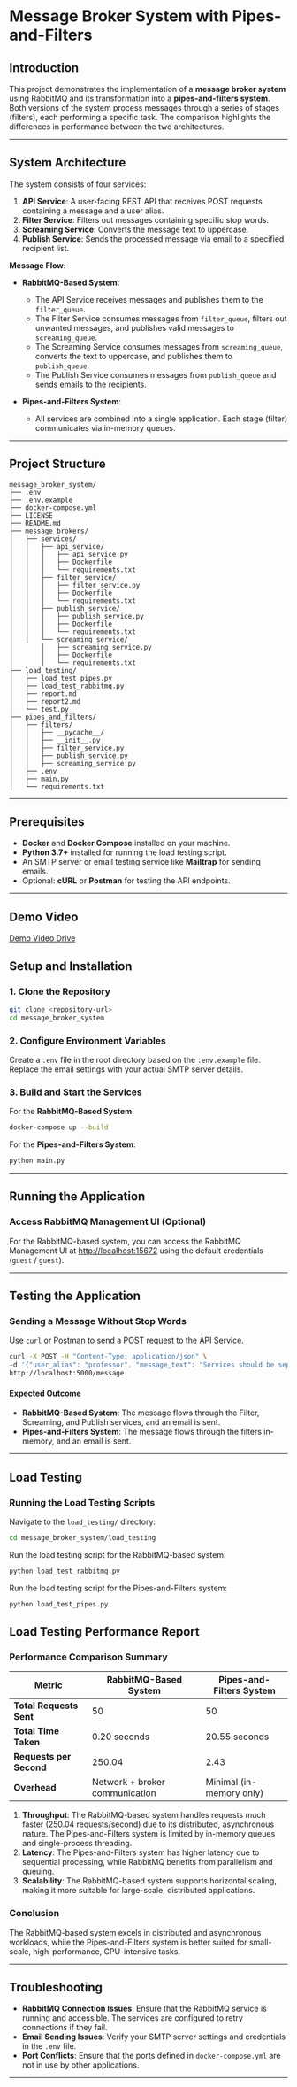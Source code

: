 # Message Broker System with Pipes-and-Filters

## Introduction

This project demonstrates the implementation of a **message broker system** using RabbitMQ and its transformation into a **pipes-and-filters system**. Both versions of the system process messages through a series of stages (filters), each performing a specific task. The comparison highlights the differences in performance between the two architectures.

---

## System Architecture

The system consists of four services:

1. **API Service**: A user-facing REST API that receives POST requests containing a message and a user alias.
2. **Filter Service**: Filters out messages containing specific stop words.
3. **Screaming Service**: Converts the message text to uppercase.
4. **Publish Service**: Sends the processed message via email to a specified recipient list.

**Message Flow:**

- **RabbitMQ-Based System**:
  - The API Service receives messages and publishes them to the `filter_queue`.
  - The Filter Service consumes messages from `filter_queue`, filters out unwanted messages, and publishes valid messages to `screaming_queue`.
  - The Screaming Service consumes messages from `screaming_queue`, converts the text to uppercase, and publishes them to `publish_queue`.
  - The Publish Service consumes messages from `publish_queue` and sends emails to the recipients.

- **Pipes-and-Filters System**:
  - All services are combined into a single application. Each stage (filter) communicates via in-memory queues.

---

## Project Structure

```
message_broker_system/
├── .env
├── .env.example
├── docker-compose.yml
├── LICENSE
├── README.md
├── message_brokers/
│   ├── services/
│   │   ├── api_service/
│   │   │   ├── api_service.py
│   │   │   ├── Dockerfile
│   │   │   └── requirements.txt
│   │   ├── filter_service/
│   │   │   ├── filter_service.py
│   │   │   ├── Dockerfile
│   │   │   └── requirements.txt
│   │   ├── publish_service/
│   │   │   ├── publish_service.py
│   │   │   ├── Dockerfile
│   │   │   └── requirements.txt
│   │   └── screaming_service/
│       │   ├── screaming_service.py
│       │   ├── Dockerfile
│       │   └── requirements.txt
├── load_testing/
│   ├── load_test_pipes.py
│   ├── load_test_rabbitmq.py
│   ├── report.md
│   ├── report2.md
│   └── test.py
├── pipes_and_filters/
│   ├── filters/
│   │   ├── __pycache__/
│   │   ├── __init__.py
│   │   ├── filter_service.py
│   │   ├── publish_service.py
│   │   ├── screaming_service.py
│   ├── .env
│   ├── main.py
│   └── requirements.txt
```

---

## Prerequisites

- **Docker** and **Docker Compose** installed on your machine.
- **Python 3.7+** installed for running the load testing script.
- An SMTP server or email testing service like **Mailtrap** for sending emails.
- Optional: **cURL** or **Postman** for testing the API endpoints.

---

## Demo Video

[Demo Video Drive](https://drive.google.com/file/d/1NkoOK-lkyO8Q09bTcTmDPTj7eACrB-kl/view?usp=sharing)

## Setup and Installation

### 1. Clone the Repository

```bash
git clone <repository-url>
cd message_broker_system
```

### 2. Configure Environment Variables

Create a `.env` file in the root directory based on the `.env.example` file. Replace the email settings with your actual SMTP server details.

### 3. Build and Start the Services

For the **RabbitMQ-Based System**:
```bash
docker-compose up --build
```

For the **Pipes-and-Filters System**:
```bash
python main.py
```

---

## Running the Application

### Access RabbitMQ Management UI (Optional)

For the RabbitMQ-based system, you can access the RabbitMQ Management UI at [http://localhost:15672](http://localhost:15672) using the default credentials (`guest` / `guest`).

---

## Testing the Application

### Sending a Message Without Stop Words

Use `curl` or Postman to send a POST request to the API Service.

```bash
curl -X POST -H "Content-Type: application/json" \
-d '{"user_alias": "professor", "message_text": "Services should be separately deployable units!"}' \
http://localhost:5000/message
```

#### Expected Outcome

- **RabbitMQ-Based System**: The message flows through the Filter, Screaming, and Publish services, and an email is sent.
- **Pipes-and-Filters System**: The message flows through the filters in-memory, and an email is sent.

---

## Load Testing

### Running the Load Testing Scripts

Navigate to the `load_testing/` directory:

```bash
cd message_broker_system/load_testing
```

Run the load testing script for the RabbitMQ-based system:

```bash
python load_test_rabbitmq.py
```

Run the load testing script for the Pipes-and-Filters system:

```bash
python load_test_pipes.py
```

## Load Testing Performance Report

### Performance Comparison Summary

| Metric                       | RabbitMQ-Based System          | Pipes-and-Filters System          |
|------------------------------|--------------------------------|-----------------------------------|
| **Total Requests Sent**      | 50                            | 50                                |
| **Total Time Taken**         | 0.20 seconds                  | 20.55 seconds                    |
| **Requests per Second**      | 250.04                        | 2.43                              |
| **Overhead**                 | Network + broker communication | Minimal (in-memory only)         |

1. **Throughput**: The RabbitMQ-based system handles requests much faster (250.04 requests/second) due to its distributed, asynchronous nature. The Pipes-and-Filters system is limited by in-memory queues and single-process threading.
2. **Latency**: The Pipes-and-Filters system has higher latency due to sequential processing, while RabbitMQ benefits from parallelism and queuing.
3. **Scalability**: The RabbitMQ-based system supports horizontal scaling, making it more suitable for large-scale, distributed applications.

### Conclusion
The RabbitMQ-based system excels in distributed and asynchronous workloads, while the Pipes-and-Filters system is better suited for small-scale, high-performance, CPU-intensive tasks.

---

## Troubleshooting

- **RabbitMQ Connection Issues**: Ensure that the RabbitMQ service is running and accessible. The services are configured to retry connections if they fail.
- **Email Sending Issues**: Verify your SMTP server settings and credentials in the `.env` file.
- **Port Conflicts**: Ensure that the ports defined in `docker-compose.yml` are not in use by other applications.

---






